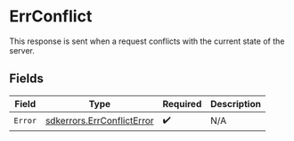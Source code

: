 # ErrConflict

This response is sent when a request conflicts with the current state of the server.


## Fields

| Field                                                                    | Type                                                                     | Required                                                                 | Description                                                              |
| ------------------------------------------------------------------------ | ------------------------------------------------------------------------ | ------------------------------------------------------------------------ | ------------------------------------------------------------------------ |
| `Error`                                                                  | [sdkerrors.ErrConflictError](../../models/sdkerrors/errconflicterror.md) | :heavy_check_mark:                                                       | N/A                                                                      |